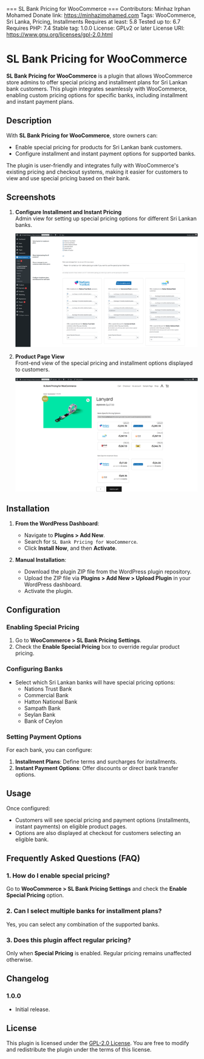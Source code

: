 === SL Bank Pricing for WooCommerce ===
Contributors: Minhaz Irphan Mohamed
Donate link: https://minhazimohamed.com
Tags: WooCommerce, Sri Lanka, Pricing, Installments
Requires at least: 5.8
Tested up to: 6.7
Requires PHP: 7.4
Stable tag: 1.0.0
License: GPLv2 or later
License URI: https://www.gnu.org/licenses/gpl-2.0.html

# SL Bank Pricing for WooCommerce

**SL Bank Pricing for WooCommerce** is a plugin that allows WooCommerce store admins to offer special pricing and installment plans for Sri Lankan bank customers. This plugin integrates seamlessly with WooCommerce, enabling custom pricing options for specific banks, including installment and instant payment plans.

## Description

With **SL Bank Pricing for WooCommerce**, store owners can:

- Enable special pricing for products for Sri Lankan bank customers.
- Configure installment and instant payment options for supported banks.

The plugin is user-friendly and integrates fully with WooCommerce's existing pricing and checkout systems, making it easier for customers to view and use special pricing based on their bank.

## Screenshots

1. **Configure Installment and Instant Pricing**  
   Admin view for setting up special pricing options for different Sri Lankan banks.

   ![Screenshot of settings panel](assets/screenshot-1.png)

2. **Product Page View**  
   Front-end view of the special pricing and installment options displayed to customers.

   ![Screenshot of product page](assets/screenshot-2.png)

## Installation

1. **From the WordPress Dashboard**:

   - Navigate to **Plugins > Add New**.
   - Search for `SL Bank Pricing for WooCommerce`.
   - Click **Install Now**, and then **Activate**.

2. **Manual Installation**:
   - Download the plugin ZIP file from the WordPress plugin repository.
   - Upload the ZIP file via **Plugins > Add New > Upload Plugin** in your WordPress dashboard.
   - Activate the plugin.

## Configuration

### Enabling Special Pricing

1. Go to **WooCommerce > SL Bank Pricing Settings**.
2. Check the **Enable Special Pricing** box to override regular product pricing.

### Configuring Banks

- Select which Sri Lankan banks will have special pricing options:
  - Nations Trust Bank
  - Commercial Bank
  - Hatton National Bank
  - Sampath Bank
  - Seylan Bank
  - Bank of Ceylon

### Setting Payment Options

For each bank, you can configure:

1. **Installment Plans**: Define terms and surcharges for installments.
2. **Instant Payment Options**: Offer discounts or direct bank transfer options.

## Usage

Once configured:

- Customers will see special pricing and payment options (installments, instant payments) on eligible product pages.
- Options are also displayed at checkout for customers selecting an eligible bank.

## Frequently Asked Questions (FAQ)

### 1. How do I enable special pricing?

Go to **WooCommerce > SL Bank Pricing Settings** and check the **Enable Special Pricing** option.

### 2. Can I select multiple banks for installment plans?

Yes, you can select any combination of the supported banks.

### 3. Does this plugin affect regular pricing?

Only when **Special Pricing** is enabled. Regular pricing remains unaffected otherwise.

## Changelog

### 1.0.0

- Initial release.

## License

This plugin is licensed under the [GPL-2.0 License](https://www.gnu.org/licenses/gpl-2.0.html). You are free to modify and redistribute the plugin under the terms of this license.
